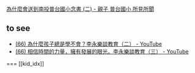 

[為什麼會送到南投普台國小念書 (二) - 親子 普台國小 所見所聞](https://www.fufusee.com/blog/putai-class)



## to see
- [(66) 為什麼孩子總是學不會？李永樂談教育（二） - YouTube](https://www.youtube.com/watch?v=WrPwYwxsdk0&t=14s)
- [(66) 相信時間的力量，擁有發展的眼光。李永樂談教育（三） - YouTube](https://www.youtube.com/watch?v=lQ6jPtgLNRs&t=3s)



===
[[kid_idx]]